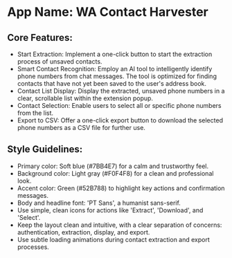 # **App Name**: WA Contact Harvester

## Core Features:

- Start Extraction: Implement a one-click button to start the extraction process of unsaved contacts.
- Smart Contact Recognition: Employ an AI tool to intelligently identify phone numbers from chat messages. The tool is optimized for finding contacts that have not yet been saved to the user's address book.
- Contact List Display: Display the extracted, unsaved phone numbers in a clear, scrollable list within the extension popup.
- Contact Selection: Enable users to select all or specific phone numbers from the list.
- Export to CSV: Offer a one-click export button to download the selected phone numbers as a CSV file for further use.

## Style Guidelines:

- Primary color: Soft blue (#7BB4E7) for a calm and trustworthy feel.
- Background color: Light gray (#F0F4F8) for a clean and professional look.
- Accent color: Green (#52B788) to highlight key actions and confirmation messages.
- Body and headline font: 'PT Sans', a humanist sans-serif.
- Use simple, clean icons for actions like 'Extract', 'Download', and 'Select'.
- Keep the layout clean and intuitive, with a clear separation of concerns: authentication, extraction, display, and export.
- Use subtle loading animations during contact extraction and export processes.